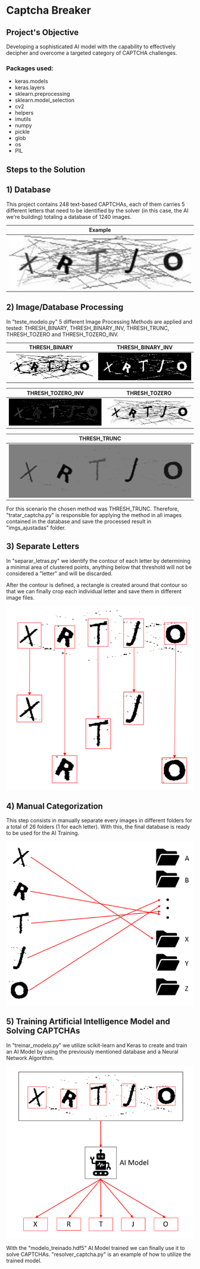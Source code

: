 # Captcha Breaker

## Project's Objective

<p>Developing a sophisticated AI model with the capability to effectively decipher and
overcome a targeted category of CAPTCHA challenges.</p>

### Packages used:

+ keras.models
+ keras.layers
+ sklearn.preprocessing
+ sklearn.model_selection
+ cv2
+ helpers
+ imutils
+ numpy
+ pickle
+ glob
+ os
+ PIL

## Steps to the Solution

## 1) Database

<p> This project contains 248 text-based CAPTCHAs, each of them carries 5 different letters
that need to be identified by the solver (in this case, the AI we're building) totaling a
database of 1240 images.</p>

<div align="center">

| Example                                   |
|-------------------------------------------|
| ![telanova0.png](bdcaptcha/telanova0.png) |

</div>

## 2) Image/Database Processing

<p>In "teste_modelo.py" 5 different Image Processing Methods are applied and tested: THRESH_BINARY, 
THRESH_BINARY_INV, THRESH_TRUNC, THRESH_TOZERO and THRESH_TOZERO_INV.

| THRESH_BINARY                                             | THRESH_BINARY_INV                                       |
|-----------------------------------------------------------|---------------------------------------------------------|
| ![imagemtratada_1.png](teste_metodo/imagemtratada_1.png)  | ![imagemtratada_2.png](teste_metodo/imagemtratada_2.png) |

| THRESH_TOZERO_INV                                        | THRESH_TOZERO                                            |
|----------------------------------------------------------|----------------------------------------------------------|
| ![imagemtratada_5.png](teste_metodo/imagemtratada_5.png) | ![imagemtratada_4.png](teste_metodo/imagemtratada_4.png) |

<div align="center">

| THRESH_TRUNC                                             |
|----------------------------------------------------------|
| ![imagemtratada_3.png](teste_metodo/imagemtratada_3.png) |

</div>

<p> For this scenario the chosen method was THRESH_TRUNC. Therefore, "tratar_captcha.py" is responsible
for applying the method in all images contained in the database and save the processed result in 
"imgs_ajustadas" folder.</p>

## 3) Separate Letters

<p>In "separar_letras.py" we identify the contour of each letter by determining a minimal area of
clustered points, anything below that threshold will not be considered a "letter" and will be discarded.</p>

<p>After the contour is defined, a rectangle is created around that contour so that we can finally
crop each individual letter and save them in different image files.</p>

<div align="center">

![img.png](img.png)

</div>

## 4) Manual Categorization

<p>This step consists in manually separate every images in different folders for a total of
26 folders (1 for each letter). With this, the final database is ready to be used for the AI Training.</p>

<div align="center">

![img_1.png](img_1.png)

</div>

## 5) Training Artificial Intelligence Model and Solving CAPTCHAs

<p>In "treinar_modelo.py" we utilize scikit-learn and Keras to create and train an AI Model by using
the previously mentioned database and a Neural Network Algorithm.</p>

<div align="center">

![img_2.png](img_2.png)

</div>

<p>With the "modelo_treinado.hdf5" AI Model trained we can finally use it to solve CAPTCHAs. 
"resolver_captcha.py" is an example of how to utilize the trained model.</p>